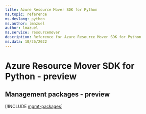 ```yaml
---
title: Azure Resource Mover SDK for Python
ms.topic: reference
ms.devlang: python
ms.author: lmazuel
author: lmazuel
ms.service: resourcemover
description: Reference for Azure Resource Mover SDK for Python
ms.data: 10/26/2022
---
```

# Azure Resource Mover SDK for Python - preview

## Management packages - preview
[!INCLUDE [mgmt-packages](resource-mover-mgmt-index.md)]